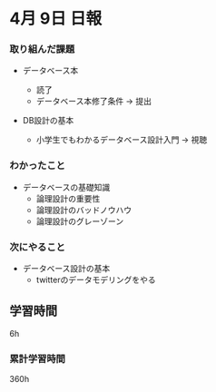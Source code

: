 #  4月 9日 日報
###  取り組んだ課題
  * データベース本
    * 読了
    * データベース本修了条件 -> 提出

  * DB設計の基本
    * 小学生でもわかるデータベース設計入門 -> 視聴
### わかったこと
  * データベースの基礎知識
    * 論理設計の重要性
    * 論理設計のバッドノウハウ
    * 論理設計のグレーゾーン

### 次にやること
  * データベース設計の基本
    * twitterのデータモデリングをやる
##  学習時間

6h

###  累計学習時間
360h
